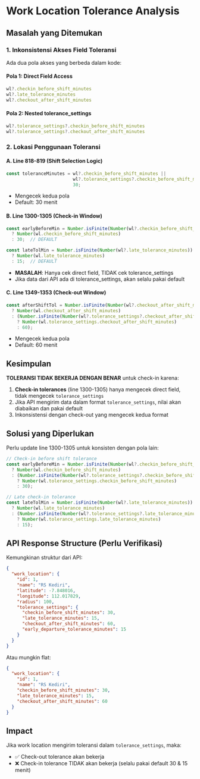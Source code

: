 # Work Location Tolerance Analysis

## Masalah yang Ditemukan

### 1. Inkonsistensi Akses Field Toleransi

Ada dua pola akses yang berbeda dalam kode:

#### Pola 1: Direct Field Access
```javascript
wl?.checkin_before_shift_minutes
wl?.late_tolerance_minutes  
wl?.checkout_after_shift_minutes
```

#### Pola 2: Nested tolerance_settings
```javascript
wl?.tolerance_settings?.checkin_before_shift_minutes
wl?.tolerance_settings?.checkout_after_shift_minutes
```

### 2. Lokasi Penggunaan Toleransi

#### A. Line 818-819 (Shift Selection Logic)
```javascript
const toleranceMinutes = wl?.checkin_before_shift_minutes || 
                         wl?.tolerance_settings?.checkin_before_shift_minutes || 
                         30;
```
- Mengecek kedua pola
- Default: 30 menit

#### B. Line 1300-1305 (Check-in Window)
```javascript
const earlyBeforeMin = Number.isFinite(Number(wl?.checkin_before_shift_minutes))
  ? Number(wl.checkin_before_shift_minutes)
  : 30;  // DEFAULT

const lateTolMin = Number.isFinite(Number(wl?.late_tolerance_minutes))
  ? Number(wl.late_tolerance_minutes)
  : 15;  // DEFAULT
```
- **MASALAH**: Hanya cek direct field, TIDAK cek tolerance_settings
- Jika data dari API ada di tolerance_settings, akan selalu pakai default

#### C. Line 1349-1353 (Check-out Window)
```javascript
const afterShiftTol = Number.isFinite(Number(wl?.checkout_after_shift_minutes))
  ? Number(wl.checkout_after_shift_minutes)
  : (Number.isFinite(Number(wl?.tolerance_settings?.checkout_after_shift_minutes))
    ? Number(wl.tolerance_settings.checkout_after_shift_minutes)
    : 60);
```
- Mengecek kedua pola
- Default: 60 menit

## Kesimpulan

**TOLERANSI TIDAK BEKERJA DENGAN BENAR** untuk check-in karena:

1. **Check-in tolerances** (line 1300-1305) hanya mengecek direct field, tidak mengecek `tolerance_settings`
2. Jika API mengirim data dalam format `tolerance_settings`, nilai akan diabaikan dan pakai default
3. Inkonsistensi dengan check-out yang mengecek kedua format

## Solusi yang Diperlukan

Perlu update line 1300-1305 untuk konsisten dengan pola lain:

```javascript
// Check-in before shift tolerance
const earlyBeforeMin = Number.isFinite(Number(wl?.checkin_before_shift_minutes))
  ? Number(wl.checkin_before_shift_minutes)
  : (Number.isFinite(Number(wl?.tolerance_settings?.checkin_before_shift_minutes))
    ? Number(wl.tolerance_settings.checkin_before_shift_minutes)
    : 30);

// Late check-in tolerance  
const lateTolMin = Number.isFinite(Number(wl?.late_tolerance_minutes))
  ? Number(wl.late_tolerance_minutes)
  : (Number.isFinite(Number(wl?.tolerance_settings?.late_tolerance_minutes))
    ? Number(wl.tolerance_settings.late_tolerance_minutes)
    : 15);
```

## API Response Structure (Perlu Verifikasi)

Kemungkinan struktur dari API:
```json
{
  "work_location": {
    "id": 1,
    "name": "RS Kediri",
    "latitude": -7.848016,
    "longitude": 112.017829,
    "radius": 100,
    "tolerance_settings": {
      "checkin_before_shift_minutes": 30,
      "late_tolerance_minutes": 15,
      "checkout_after_shift_minutes": 60,
      "early_departure_tolerance_minutes": 15
    }
  }
}
```

Atau mungkin flat:
```json
{
  "work_location": {
    "id": 1,
    "name": "RS Kediri",
    "checkin_before_shift_minutes": 30,
    "late_tolerance_minutes": 15,
    "checkout_after_shift_minutes": 60
  }
}
```

## Impact

Jika work location mengirim toleransi dalam `tolerance_settings`, maka:
- ✅ Check-out tolerance akan bekerja
- ❌ Check-in tolerance TIDAK akan bekerja (selalu pakai default 30 & 15 menit)